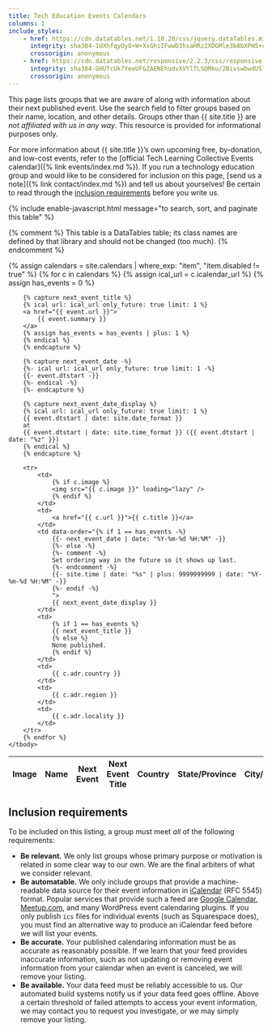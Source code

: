 ```yaml
---
title: Tech Education Events Calendars
columns: 1
include_styles:
    - href: https://cdn.datatables.net/1.10.20/css/jquery.dataTables.min.css
      integrity: sha384-1UXhfqyOyO+W+XsGhiIFwwD3hsaHRz2XDGMle3b8bXPH5+cMsXVShDoHA3AH/y/p
      crossorigin: anonymous
    - href: https://cdn.datatables.net/responsive/2.2.3/css/responsive.dataTables.min.css
      integrity: sha384-GHUTcUk7YeeUFGZAENEhudvXVYlTLSOMku/2BivswbwdUSldZVO4ovkP93xAd4Gs
      crossorigin: anonymous
---
```


This page lists groups that we are aware of along with information about their next published event. Use the search field to filter groups based on their name, location, and other details. Groups other than {{ site.title }} are *not affiliated with us in any way*. This resource is provided for informational purposes only.

For more information about {{ site.title }}&rsquo;s own upcoming free, by-donation, and low-cost events, refer to the [official Tech Learning Collective Events calendar]({% link events/index.md %}). If you run a technology education group and would like to be considered for inclusion on this page, [send us a note]({% link contact/index.md %}) and tell us about yourselves! Be certain to read through the [inclusion requirements](#inclusion-requirements) before you write us.

{% include enable-javascript.html message="to search, sort, and paginate this table" %}

{% comment %}
This table is a DataTables table; its class names are defined by that
library and should not be changed (too much).
{% endcomment %}
<table id="other-groups" class="display compact responsive" data-page-length="25">
    <thead>
        <tr>
            <th>Image</th>
            <th>Name</th>
            <th>Next Event</th>
            <th>Next Event Title</th>
            <th>Country</th>
            <th>State/Province</th>
            <th>City/Locality</th>
        </tr>
    </thead>
    <tbody>
        {% assign calendars = site.calendars | where_exp: "item", "item.disabled != true" %}
        {% for c in calendars %}
        {% assign ical_url = c.icalendar_url %}
        {% assign has_events = 0 %}

        {% capture next_event_title %}
        {% ical url: ical_url only_future: true limit: 1 %}
        <a href="{{ event.url }}">
            {{ event.summary }}
        </a>
        {% assign has_events = has_events | plus: 1 %}
        {% endical %}
        {% endcapture %}

        {% capture next_event_date -%}
        {%- ical url: ical_url only_future: true limit: 1 -%}
        {{- event.dtstart -}}
        {%- endical -%}
        {%- endcapture %}

        {% capture next_event_date_display %}
        {% ical url: ical_url only_future: true limit: 1 %}
        {{ event.dtstart | date: site.date_format }}
        at
        {{ event.dtstart | date: site.time_format }} ({{ event.dtstart | date: "%z" }})
        {% endical %}
        {% endcapture %}

        <tr>
            <td>
                {% if c.image %}
                <img src="{{ c.image }}" loading="lazy" />
                {% endif %}
            </td>
            <td>
                <a href="{{ c.url }}">{{ c.title }}</a>
            </td>
            <td data-order="{% if 1 == has_events -%}
                {{- next_event_date | date: "%Y-%m-%d %H:%M" -}}
                {%- else -%}
                {%- comment -%}
                Set ordering way in the future so it shows up last.
                {%- endcomment -%}
                {{- site.time | date: "%s" | plus: 9999999999 | date: "%Y-%m-%d %H:%M" -}}
                {%- endif -%}
                ">
                {{ next_event_date_display }}
            </td>
            <td>
                {% if 1 == has_events %}
                {{ next_event_title }}
                {% else %}
                None published.
                {% endif %}
            </td>
            <td>
                {{ c.adr.country }}
            </td>
            <td>
                {{ c.adr.region }}
            </td>
            <td>
                {{ c.adr.locality }}
            </td>
        </tr>
        {% endfor %}
    </tbody>
</table>

## Inclusion requirements

To be included on this listing, a group must meet *all* of the following requirements:

* **Be relevant.** We only list groups whose primary purpose or motivation is related in some clear way to our own. We are the final arbiters of what we consider relevant.
* **Be automatable.** We only include groups that provide a machine-readable data source for their event information in [iCalendar](https://icalendar.org/) (RFC 5545) format. Popular services that provide such a feed are [Google Calendar](https://calendar.google.com/), [Meetup.com](https://meetup.com/), and many WordPress event calendaring plugins. If you only publish `ics` files for individual events (such as Squarespace does), you must find an alternative way to produce an iCalendar feed before we will list your events.
* **Be accurate.** Your published calendaring information must be as accurate as reasonably possible. If we learn that your feed provides inaccurate information, such as not updating or removing event information from your calendar when an event is canceled, we will remove your listing.
* **Be available.** Your data feed must be reliably accessible to us. Our automated build systems notify us if your data feed goes offline. Above a certain threshold of failed attempts to access your event information, we may contact you to request you investigate, or we may simply remove your listing.

<script src="https://ajax.googleapis.com/ajax/libs/jquery/3.4.1/jquery.min.js"
    integrity="sha384-vk5WoKIaW/vJyUAd9n/wmopsmNhiy+L2Z+SBxGYnUkunIxVxAv/UtMOhba/xskxh"
    crossorigin="anonymous"
></script>
<script src="https://cdn.datatables.net/1.10.20/js/jquery.dataTables.min.js"
    integrity="sha384-L74JDRkaoB7PWnReNepwX6+kSckc13TJXrka4EerY9jxQxSDl0dTguSLcA7dEfq8"
    crossorigin="anonymous"
></script>
<script src="https://cdn.datatables.net/responsive/2.2.3/js/dataTables.responsive.min.js"
    integrity="sha384-utW62Q5udTycRsqDMdQwjeaKASTAE2cf20juuz5yfC1n1hu8gBJ1Pn0oEzKIb8Gd"
    crossorigin="anonymous"
></script>
<script src="{% link static/js/datatables-init.js %}"></script>
